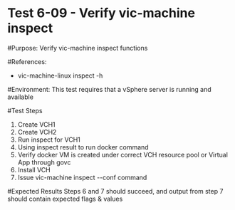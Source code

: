 Test 6-09 - Verify vic-machine inspect
=======

#Purpose:
Verify vic-machine inspect functions

#References:
* vic-machine-linux inspect -h

#Environment:
This test requires that a vSphere server is running and available

#Test Steps
1. Create VCH1
2. Create VCH2
3. Run inspect for VCH1
4. Using inspect result to run docker command
5. Verify docker VM is created under correct VCH resource pool or Virtual App through govc
6. Install VCH
7. Issue vic-machine inspect --conf command

#Expected Results
Steps 6 and 7 should succeed, and output from step 7 should contain expected flags & values
